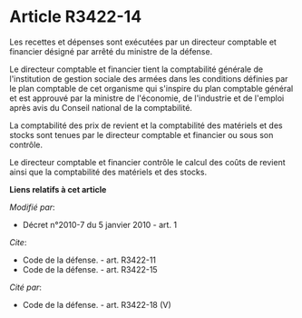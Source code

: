 # Article R3422-14

Les recettes et dépenses sont exécutées par un directeur comptable et financier désigné par arrêté du ministre de la
défense. 

Le directeur comptable et financier tient la comptabilité générale de l'institution de gestion sociale des armées dans les
conditions définies par le plan comptable de cet organisme qui s'inspire du plan comptable général et est approuvé par la
ministre de l'économie, de l'industrie et de l'emploi après avis du Conseil national de la comptabilité. 

La comptabilité des prix de revient et la comptabilité des matériels et des stocks sont tenues par le directeur comptable et
financier ou sous son contrôle. 

Le directeur comptable et financier contrôle le calcul des coûts de revient ainsi que la comptabilité des matériels et des
stocks.

**Liens relatifs à cet article**

_Modifié par_:

  - Décret n°2010-7 du 5 janvier 2010 - art. 1

_Cite_:

  - Code de la défense. - art. R3422-11
  - Code de la défense. - art. R3422-15

_Cité par_:

  - Code de la défense. - art. R3422-18 (V)
